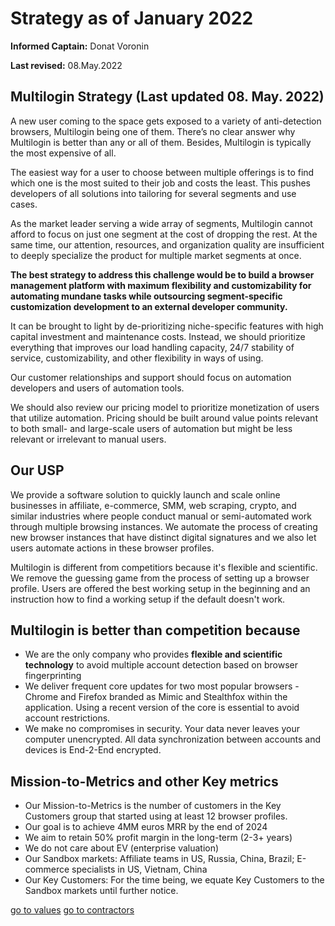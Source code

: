 # Strategy as of January 2022

**Informed Captain:** Donat Voronin

**Last revised:** 08.May.2022

## Multilogin Strategy (Last updated 08. May. 2022) ##
A new user coming to the space gets exposed to a variety of anti-detection browsers, Multilogin being one of them. There’s no clear answer why Multilogin is better than any or all of them. Besides, Multilogin is typically the most expensive of all. 

The easiest way for a user to choose between multiple offerings is to find which one is the most suited to their job and costs the least. This pushes developers of all solutions into tailoring for several segments and use cases. 

As the market leader serving a wide array of segments, Multilogin cannot afford to focus on just one segment at the cost of dropping the rest. At the same time, our attention, resources, and organization quality are insufficient to deeply specialize the product for multiple market segments at once. 

**The best strategy to address this challenge would be to build a browser management platform with maximum flexibility and customizability for automating mundane tasks while outsourcing segment-specific customization development to an external developer community.** 

It can be brought to light by de-prioritizing niche-specific features with high capital investment and maintenance costs. Instead, we should prioritize everything that improves our load handling capacity, 24/7 stability of service, customizability, and other flexibility in ways of using. 

Our customer relationships and support should focus on automation developers and users of automation tools.

We should also review our pricing model to prioritize monetization of users that utilize automation. Pricing should be built around value points relevant to both small- and large-scale users of automation but might be less relevant or irrelevant to manual users. 

## Our USP

We provide a software solution to quickly launch and scale online businesses in affiliate, e-commerce, SMM, web scraping, crypto, and similar industries where people conduct manual or semi-automated work through multiple browsing instances. We automate the process of creating new browser instances that have distinct digital signatures and we also let users automate actions in these browser profiles.

Multilogin is different from competitiors because it's flexible and scientific. We remove the guessing game from the process of setting up a browser profile. Users are offered the best working setup in the beginning and an instruction how to find a working setup if the default doesn't work.

## Multilogin is better than competition because ##
+ We are the only company who provides **flexible and scientific technology** to avoid multiple account detection based on browser fingerprinting
+ We deliver frequent core updates for two most popular browsers - Chrome and Firefox branded as Mimic and Stealthfox within the application. Using a recent version of the core is essential to avoid account restrictions.
+ We make no compromises in security. Your data never leaves your computer unencrypted. All data synchronization between accounts and devices is End-2-End encrypted.

## Mission-to-Metrics and other Key metrics 

+ Our Mission-to-Metrics is the number of customers in the Key Customers group that started using at least 12 browser profiles.
+ Our goal is to achieve 4MM euros MRR by the end of 2024
+ We aim to retain 50% profit margin in the long-term (2-3+ years)
+ We do not care about EV (enterprise valuation)
+ Our Sandbox markets: Affiliate teams in US, Russia, China, Brazil; E-commerce specialists in US, Vietnam, China
+ Our Key Customers: For the time being, we equate Key Customers to the Sandbox markets until further notice. 

[go to values](Core/Multilogin-values.md)
[go to contractors](Finance/accounting-for-contractors.md)
